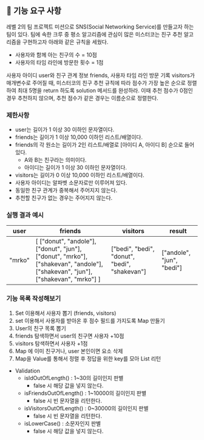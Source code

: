 ## 🚀 기능 요구 사항

레벨 2의 팀 프로젝트 미션으로 SNS(Social Networking Service)를 만들고자 하는 팀이 있다. 팀에 속한 크루 중 평소 알고리즘에 관심이 많은 미스터코는 친구 추천 알고리즘을 구현하고자 아래와 같은 규칙을 세웠다.

- 사용자와 함께 아는 친구의 수 = 10점 
- 사용자의 타임 라인에 방문한 횟수 = 1점

사용자 아이디 user와 친구 관계 정보 friends, 사용자 타임 라인 방문 기록 visitors가 매개변수로 주어질 때, 미스터코의 친구 추천 규칙에 따라 점수가 가장 높은 순으로 정렬하여 최대 5명을 return 하도록 solution 메서드를 완성하라. 이때 추천 점수가 0점인 경우 추천하지 않으며, 추천 점수가 같은 경우는 이름순으로 정렬한다.

### 제한사항

- user는 길이가 1 이상 30 이하인 문자열이다.
- friends는 길이가 1 이상 10,000 이하인 리스트/배열이다.
- friends의 각 원소는 길이가 2인 리스트/배열로 [아이디 A, 아이디 B] 순으로 들어있다.
  - A와 B는 친구라는 의미이다.
  - 아이디는 길이가 1 이상 30 이하인 문자열이다.
- visitors는 길이가 0 이상 10,000 이하인 리스트/배열이다.
- 사용자 아이디는 알파벳 소문자로만 이루어져 있다.
- 동일한 친구 관계가 중복해서 주어지지 않는다.
- 추천할 친구가 없는 경우는 주어지지 않는다.

### 실행 결과 예시

| user | friends | visitors | result |
| --- | --- | --- | --- |
| "mrko" | [ ["donut", "andole"], ["donut", "jun"], ["donut", "mrko"], ["shakevan", "andole"], ["shakevan", "jun"], ["shakevan", "mrko"] ] | ["bedi", "bedi", "donut", "bedi", "shakevan"] | ["andole", "jun", "bedi"] |

### 기능 목록 작성해보기
1. Set 이용해서 사용자 뽑기 (friends, visitors)
2. set 이용해서 사용자를 받아온 후 점수 필드를 가지도록 Map 만들기
3. User의 친구 목록 뽑기
4. friends 탐색하면서 user의 친구면 사용자 +10점
5. visitors 탐색하면서 사용자 +1점
6. Map 에 이미 친구거나, user 본인이면 요소 삭제
7. Map을 Value를 통해서 정렬 후 정답을 위한 key를 모아 List 리턴

- Validation
  - isIdOutOfLength() : 1~30의 길이인지 판별
    - false 시 해당 값을 넣지 않는다.
  - isFriendsOutOfLength() : 1~10000의 길이인지 판별
    - false 시 빈 문자열을 리턴한다.
  - isVisitorsOutOfLength() : 0~30000의 길이인지 판별
    - false 시 빈 문자열을 리턴한다.
  - isLowerCase() : 소문자인지 판별
    - false 시 해당 값을 넣지 않는다.
